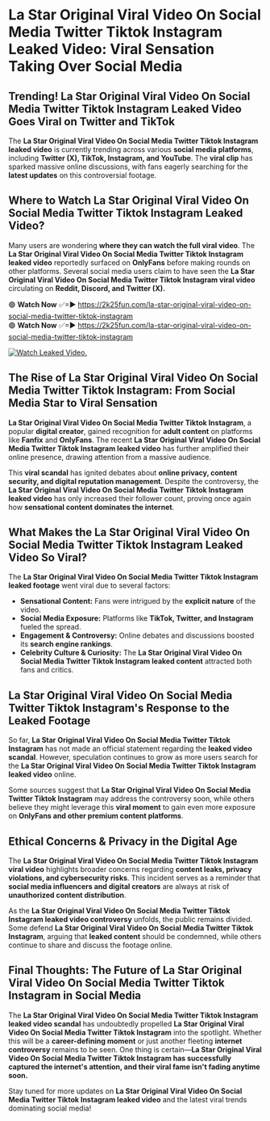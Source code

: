 # La Star Original Viral Video On Social Media Twitter Tiktok Instagram Leaked Video: Viral Sensation Taking Over Social Media

## **Trending! La Star Original Viral Video On Social Media Twitter Tiktok Instagram Leaked Video Goes Viral on Twitter and TikTok**
The **La Star Original Viral Video On Social Media Twitter Tiktok Instagram leaked video** is currently trending across various **social media platforms**, including **Twitter (X), TikTok, Instagram, and YouTube**. The **viral clip** has sparked massive online discussions, with fans eagerly searching for the **latest updates** on this controversial footage.

## **Where to Watch La Star Original Viral Video On Social Media Twitter Tiktok Instagram Leaked Video?**
Many users are wondering **where they can watch the full viral video**. The **La Star Original Viral Video On Social Media Twitter Tiktok Instagram leaked video** reportedly surfaced on **OnlyFans** before making rounds on other platforms. Several social media users claim to have seen the **La Star Original Viral Video On Social Media Twitter Tiktok Instagram viral video** circulating on **Reddit, Discord, and Twitter (X).**

🟢 **Watch Now** ✅=► https://2k25fun.com/la-star-original-viral-video-on-social-media-twitter-tiktok-instagram  
🟢 **Watch Now** ✅=► https://2k25fun.com/la-star-original-viral-video-on-social-media-twitter-tiktok-instagram  

[![Watch Leaked Video.](https://miro.medium.com/v2/resize:fit:828/format:webp/1*cilzJN44JGOrTw9NJCrNHA.gif "Watch Leaked Video")](https://2k25fun.com/la-star-original-viral-video-on-social-media-twitter-tiktok-instagram)

## **The Rise of La Star Original Viral Video On Social Media Twitter Tiktok Instagram: From Social Media Star to Viral Sensation**
**La Star Original Viral Video On Social Media Twitter Tiktok Instagram**, a popular **digital creator**, gained recognition for **adult content** on platforms like **Fanfix** and **OnlyFans**. The recent **La Star Original Viral Video On Social Media Twitter Tiktok Instagram leaked video** has further amplified their online presence, drawing attention from a massive audience.

This **viral scandal** has ignited debates about **online privacy, content security, and digital reputation management**. Despite the controversy, the **La Star Original Viral Video On Social Media Twitter Tiktok Instagram leaked video** has only increased their follower count, proving once again how **sensational content dominates the internet**.

## **What Makes the La Star Original Viral Video On Social Media Twitter Tiktok Instagram Leaked Video So Viral?**
The **La Star Original Viral Video On Social Media Twitter Tiktok Instagram leaked footage** went viral due to several factors:
- **Sensational Content:** Fans were intrigued by the **explicit nature** of the video.
- **Social Media Exposure:** Platforms like **TikTok, Twitter, and Instagram** fueled the spread.
- **Engagement & Controversy:** Online debates and discussions boosted its **search engine rankings**.
- **Celebrity Culture & Curiosity:** The **La Star Original Viral Video On Social Media Twitter Tiktok Instagram leaked content** attracted both fans and critics.

## **La Star Original Viral Video On Social Media Twitter Tiktok Instagram's Response to the Leaked Footage**
So far, **La Star Original Viral Video On Social Media Twitter Tiktok Instagram** has not made an official statement regarding the **leaked video scandal**. However, speculation continues to grow as more users search for the **La Star Original Viral Video On Social Media Twitter Tiktok Instagram leaked video** online.

Some sources suggest that **La Star Original Viral Video On Social Media Twitter Tiktok Instagram** may address the controversy soon, while others believe they might leverage this **viral moment** to gain even more exposure on **OnlyFans and other premium content platforms**.

## **Ethical Concerns & Privacy in the Digital Age**
The **La Star Original Viral Video On Social Media Twitter Tiktok Instagram viral video** highlights broader concerns regarding **content leaks, privacy violations, and cybersecurity risks**. This incident serves as a reminder that **social media influencers and digital creators** are always at risk of **unauthorized content distribution**.

As the **La Star Original Viral Video On Social Media Twitter Tiktok Instagram leaked video controversy** unfolds, the public remains divided. Some defend **La Star Original Viral Video On Social Media Twitter Tiktok Instagram**, arguing that **leaked content** should be condemned, while others continue to share and discuss the footage online.

## **Final Thoughts: The Future of La Star Original Viral Video On Social Media Twitter Tiktok Instagram in Social Media**
The **La Star Original Viral Video On Social Media Twitter Tiktok Instagram leaked video scandal** has undoubtedly propelled **La Star Original Viral Video On Social Media Twitter Tiktok Instagram** into the spotlight. Whether this will be a **career-defining moment** or just another fleeting **internet controversy** remains to be seen. One thing is certain—**La Star Original Viral Video On Social Media Twitter Tiktok Instagram has successfully captured the internet's attention, and their viral fame isn't fading anytime soon.**

Stay tuned for more updates on **La Star Original Viral Video On Social Media Twitter Tiktok Instagram leaked video** and the latest viral trends dominating social media!